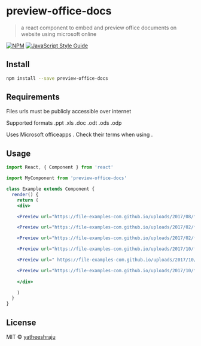 # preview-office-docs

> a react component to embed and preview office documents on website using  microsoft online

[![NPM](https://img.shields.io/npm/v/preview-office-docs.svg)](https://www.npmjs.com/package/preview-office-docs) [![JavaScript Style Guide](https://img.shields.io/badge/code_style-standard-brightgreen.svg)](https://standardjs.com)

## Install

```bash
npm install --save preview-office-docs
```

## Requirements 

Files urls must be publicly accessible over internet

Supported formats .ppt .xls .doc .odt .ods .odp 

Uses Microsoft officeapps . Check their terms when using .

## Usage

```jsx
import React, { Component } from 'react'

import MyComponent from 'preview-office-docs'

class Example extends Component {
  render() {
    return (
    <div>

    <Preview url="https://file-examples-com.github.io/uploads/2017/08/file_example_PPT_250kB.ppt" height='700px' width='800px'/>

    <Preview url="https://file-examples-com.github.io/uploads/2017/02/file_example_XLS_10.xls" height='700px' width='800px'/>

    <Preview url="https://file-examples-com.github.io/uploads/2017/02/file-sample_100kB.doc" height='700px' width='800px'/>

    <Preview url="https://file-examples-com.github.io/uploads/2017/10/file-sample_100kB.odt" height='700px' width='800px'/>

    <Preview url=" https://file-examples-com.github.io/uploads/2017/10/file_example_ODS_10.ods" height='700px' width='800px'/>

    <Preview url="https://file-examples-com.github.io/uploads/2017/10/file_example_ODP_200kB.odp" height='700px' width='800px'/> 
   
    </div>

    )
  }
}
```

## License

MIT © [yatheeshraju](https://github.com/yatheeshraju)
